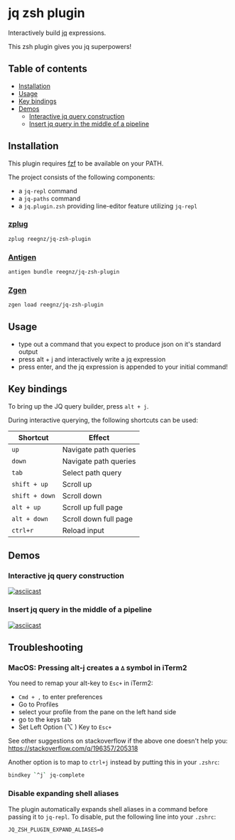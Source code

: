 # jq zsh plugin

Interactively build [jq](https://stedolan.github.io/jq/) expressions.

This zsh plugin gives you jq superpowers!

## Table of contents

- [Installation](#installation)
- [Usage](#usage)
- [Key bindings](#key-bindings)
- [Demos](#demos)
  - [Interactive jq query construction](#interactive-jq-query-construction)
  - [Insert jq query in the middle of a pipeline](#insert-jq-query-in-the-middle-of-a-pipeline)

## Installation

This plugin requires [fzf](https://github.com/junegunn/fzf) to be available
on your PATH.

The project consists of the following components:

- a `jq-repl` command
- a `jq-paths` command
- a `jq.plugin.zsh` providing line-editor feature utilizing `jq-repl`

### [zplug](https://github.com/zplug/zplug)

```sh
zplug reegnz/jq-zsh-plugin
```

### [Antigen](https://github.com/zsh-users/antigen)

```sh
antigen bundle reegnz/jq-zsh-plugin
```

### [Zgen](https://github.com/tarjoilija/zgen)

```sh
zgen load reegnz/jq-zsh-plugin
```

## Usage

- type out a command that you expect to produce json on it's standard output
- press alt + j and interactively write a jq expression
- press enter, and the jq expression is appended to your initial command!

## Key bindings

To bring up the JQ query builder, press `alt + j`.

During interactive querying, the following shortcuts can be used:

| Shortcut | Effect |
| ------ | -------- |
| `up` | Navigate path queries |
| `down` | Navigate path queries |
| `tab` | Select path query |
| `shift + up` | Scroll up |
| `shift + down` | Scroll down |
| `alt + up` | Scroll up full page |
| `alt + down` | Scroll down full page |
| `ctrl+r` | Reload input |

## Demos

### Interactive jq query construction

[![asciicast](https://asciinema.org/a/296765.svg)](https://asciinema.org/a/296765)

### Insert jq query in the middle of a pipeline

[![asciicast](https://asciinema.org/a/296767.svg)](https://asciinema.org/a/296767)

## Troubleshooting

### MacOS: Pressing alt-j creates a `∆` symbol in iTerm2

You need to remap your alt-key to `Esc+` in iTerm2:
- `Cmd + ,` to enter preferences
- Go to Profiles
- select your profile from the pane on the left hand side
- go to the keys tab
- Set Left Option (⌥ ) Key to `Esc+`

See other suggestions on stackoverflow if the above one doesn't help you:
https://stackoverflow.com/q/196357/205318

Another option is to map to `ctrl+j` instead by putting this in your `.zshrc`:

```sh
bindkey `^j` jq-complete
```

### Disable expanding shell aliases

The plugin automatically expands shell aliases in a command before passing it
to `jq-repl`. To disable, put the following line into your `.zshrc`:

```
JQ_ZSH_PLUGIN_EXPAND_ALIASES=0
```

